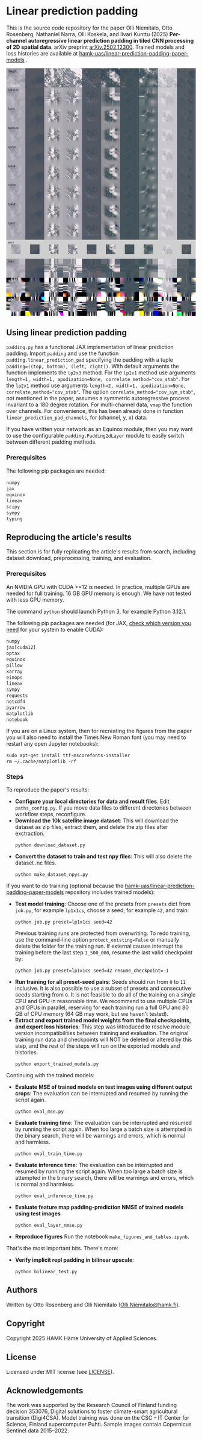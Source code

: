 # Linear prediction padding
This is the source code repository for the paper Olli Niemitalo, Otto Rosenberg, Nathaniel Narra, Olli Koskela, and Iivari Kunttu (2025) **Per-channel autoregressive linear prediction padding in tiled CNN processing of 2D spatial data**. arXiv preprint [arXiv.2502.12300](https://doi.org/10.48550/arXiv.2502.12300). Trained models and loss histories are available at [hamk-uas/linear-prediction-padding-paper-models](https://github.com/hamk-uas/linear-prediction-padding-paper-models)  .

![Sample images padded with different methods](fig_padding_samples.png)

## Using linear prediction padding

`padding.py` has a functional JAX implementation of linear prediction padding. Import `padding` and use the function `padding.linear_prediction_pad` specifying the padding with a tuple `padding=((top, bottom), (left, right))`. With default arguments the function implements the `lp2x3` method. For the `lp1x1` method use arguments `length=1, width=1, apodization=None, correlate_method="cov_stab"`. For the `lp2x1` method use arguments `length=2, width=1, apodization=None, correlate_method="cov_stab"`. The option `correlate_method="cov_sym_stab"`, not mentioned in the paper, assumes a symmetric autoregressive process invariant to a 180 degree rotation. For multi-channel data, `vmap` the function over channels. For convenience, this has been already done in function `linear_prediction_pad_channels`, for (channel, y, x) data.

If you have written your network as an Equinox module, then you may want to use the configurable `padding.Padding2dLayer` module to easily switch between different padding methods.

### Prerequisites

The following pip packages are needed:

```
numpy
jax
equinox
lineax
scipy
sympy
typing
```

## Reproducing the article's results
This section is for fully replicating the article's results from scarch, including dataset download, preprocessing, training, and evaluation.

### Prerequisites
An NVIDIA GPU with CUDA >=12 is needed. In practice, multiple GPUs are needed for full training. 16 GB GPU memory is enough. We have not tested with less GPU memory.

The command `python` should launch Python 3, for example Python 3.12.1.

The following pip packages are needed (for JAX, [check which version you need](https://docs.jax.dev/en/latest/installation.html) for your system to enable CUDA):
```
numpy
jax[cuda12]
optax
equinox
pillow
xarray
einops
lineax
sympy
requests
netcdf4
pyarrow
matplotlib
notebook
```

If you are on a Linux system, then for recreating the figures from the paper you will also need to install the Times New Roman font (you may need to restart any open Jupyter notebooks):

```shell
sudo apt-get install ttf-mscorefonts-installer
rm ~/.cache/matplotlib -rf
```

### Steps
To reproduce the paper's results:
* **Configure your local directories for data and result files**. Edit `paths_config.py`. If you move data files to different directories between workflow steps, reconfigure.
* **Download the 10k satellite image dataset**: This will download the dataset as zip files, extract them, and delete the zip files after exctraction.
  ```shell
  python download_dataset.py
  ```
* **Convert the dataset to train and test npy files**: This will also delete the dataset .nc files.
  ```shell
  python make_dataset_npys.py
  ```

If you want to do training (optional because the [hamk-uas/linear-prediction-padding-paper-models](https://github.com/hamk-uas/linear-prediction-padding-paper-models) repository includes trained models):

* **Test model training**: Choose one of the presets from `presets` dict from `job.py`, for example `lp1x1cs`, choose a seed, for example `42`, and train:
  ```shell
  python job.py preset=lp1x1cs seed=42
  ```
  Previous training runs are protected from overwriting. To redo training, use the command-line option `protect_existing=False` or manually delete the folder for the training run. If external causes interrupt the training before the last step `1_500_000`, resume the last valid checkpoint by:
  ```shell
  python job.py preset=lp1x1cs seed=42 resume_checkpoint=-1
  ```
* **Run training for all preset-seed pairs**: Seeds should run from `0` to `11` inclusive. It is also possible to use a subset of presets and consecutive seeds starting from `0`. It is not feasible to do all of the training on a single CPU and GPU in reasonable time. We recommend to use multiple CPUs and GPUs in parallel, reserving for each training run a full GPU and 80 GB of CPU memory (64 GB may work, but we haven't tested).
* **Extract and export trained model weights from the final checkpoints, and export loss histories**: This step was introduced to resolve module version incompatibilities between training and evaluation. The original training run data and checkpoints will NOT be deleted or altered by this step, and the rest of the steps will run on the exported models and histories.
  ```shell
  python export_trained_models.py
  ```

Continuing with the trained models:

* **Evaluate MSE of trained models on test images using different output crops**: The evaluation can be interrupted and resumed by running the script again.
  ```shell
  python eval_mse.py
  ```
* **Evaluate training time**: The evaluation can be interrupted and resumed by running the script again. When too large a batch size is attempted in the binary search, there will be warnings and errors, which is normal and harmless.
  ```shell
  python eval_train_time.py
  ```
* **Evaluate inference time**: The evaluation can be interrupted and resumed by running the script again. When too large a batch size is attempted in the binary search, there will be warnings and errors, which is normal and harmless.
  ```shell
  python eval_inference_time.py
  ```
* **Evaluate feature map padding-prediction NMSE of trained models using test images**
  ```shell
  python eval_layer_nmse.py
  ```
* **Reproduce figures**
  Run the notebook `make_figures_and_tables.ipynb`.

That's the most important bits. There's more:
* **Verify implicit repl padding in bilinear upscale**:
  ```shell
  python bilinear_test.py
  ```

## Authors

Written by Otto Rosenberg and Olli Niemitalo (Olli.Niemitalo@hamk.fi).

## Copyright

Copyright 2025 HAMK Häme University of Applied Sciences.

## License

Licensed under MIT license (see [LICENSE](LICENSE)).

## Acknowledgements

The work was supported by the Research Council of Finland funding decision 353076, Digital solutions to foster climate-smart
agricultural transition (Digi4CSA). Model training was done on the CSC – IT Center for Science, Finland supercomputer Puhti.
Sample images contain Copernicus Sentinel data 2015–2022.
